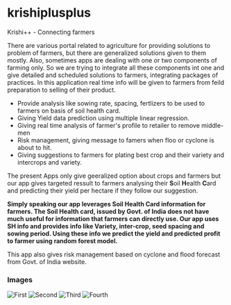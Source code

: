 # krishiplusplus
Krishi++ - Connecting farmers

There are various portal related to agriculture for providing solutions to problem of farmers, but there are generalized solutions given to them mostly. Also, sometimes apps are dealing with one or two components of farming only. So we are trying to integrate all these components int one and give detailed and scheduled solutions to farmers, integrating packages of practices. In this application real time info will be given to farmers from feild preparation to selling of their product.

* Provide analysis like sowing rate, spacing, fertlizers to be used to farmers on basis of soil health card.
* Giving Yield data prediction using multiple linear regression.
* Giving real time analysis of farmer's profile to retailer to remove middle-men
* Risk management, giving message to famers when floo or cyclone is about to hit.
* Giving suggestions to farmers for plating best crop and their variety and intercrops and variety.

The present Apps only give geeralized option about crops and farmers but our app gives targeted ressult to farmers analysing their **S**oil **H**ealth **C**ard and predicting their yield per hectare if they follow our suggestion. 

**Simply speaking our app leverages Soil Health Card information for farmers. The Soil Health card, issued by Govt. of India does not have much useful for information that farmers can directly use. Our app uses SH info and provides info like Variety, inter-crop, seed spacing and sowing period. Using these info we predict the yield and predicted profit to farmer using random forest model.**
 
This app also gives risk management based on cyclone and flood forecast from Govt. of India website.

### Images 
![First](https://raw.githubusercontent.com/geekychaser/krishiplusplus/master/images/1.png)
![Second](https://raw.githubusercontent.com/geekychaser/krishiplusplus/master/images/2.png)
![Third](https://raw.githubusercontent.com/geekychaser/krishiplusplus/master/images/3.png)
![Fourth](https://raw.githubusercontent.com/geekychaser/krishiplusplus/master/images/4.png)


